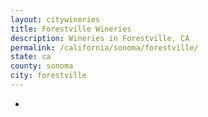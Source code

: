 ```yaml
---
layout: citywineries
title: Forestville Wineries
description: Wineries in Forestville, CA
permalink: /california/sonoma/forestville/
state: ca
county: sonoma
city: forestville
---
```

-
